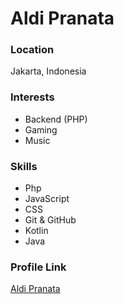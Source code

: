 # Aldi Pranata

### Location

Jakarta, Indonesia
 
### Interests

- Backend (PHP)
- Gaming
- Music 

### Skills

- Php 
- JavaScript
- CSS
- Git & GitHub 
- Kotlin
- Java


### Profile Link

[Aldi Pranata](https://github.com/aldyjrz)
